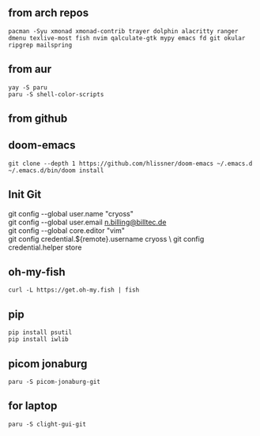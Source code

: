 ##  from arch repos 
    pacman -Syu xmonad xmonad-contrib trayer dolphin alacritty ranger dmenu texlive-most fish nvim qalculate-gtk mypy emacs fd git okular ripgrep mailspring
##  from aur    
    yay -S paru
    paru -S shell-color-scripts 
##  from github
##  doom-emacs
    git clone --depth 1 https://github.com/hlissner/doom-emacs ~/.emacs.d
    ~/.emacs.d/bin/doom install 
## Init Git 
git config --global user.name "cryoss" \
git config --global user.email n.billing@billtec.de \
git config --global core.editor "vim" \
git config credential.${remote}.username cryoss \ 
git config credential.helper store

##  oh-my-fish
    curl -L https://get.oh-my.fish | fish 
##  pip
    pip install psutil
    pip install iwlib
##  picom jonaburg
    paru -S picom-jonaburg-git
##  for laptop 
    paru -S clight-gui-git
